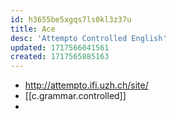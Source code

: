 ```yaml
---
id: h3655be5xgqs7ls0kl3z37u
title: Ace
desc: 'Attempto Controlled English'
updated: 1717566041561
created: 1717565885163
---
```


- http://attempto.ifi.uzh.ch/site/
- [[c.grammar.controlled]]
- 
